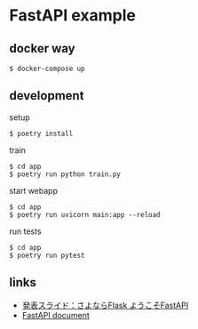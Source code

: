 # FastAPI example

## docker way

```
$ docker-compose up
```

## development

setup

```
$ poetry install
```

train

```
$ cd app
$ poetry run python train.py
```

start webapp

```
$ cd app
$ poetry run uvicorn main:app --reload
```

run tests

```
$ cd app
$ poetry run pytest
```

## links

- [発表スライド：さよならFlask ようこそFastAPI](https://speakerdeck.com/amaotone/goodbye-flask-welcome-fastapi)
- [FastAPI document](https://fastapi.tiangolo.com/ja/)
